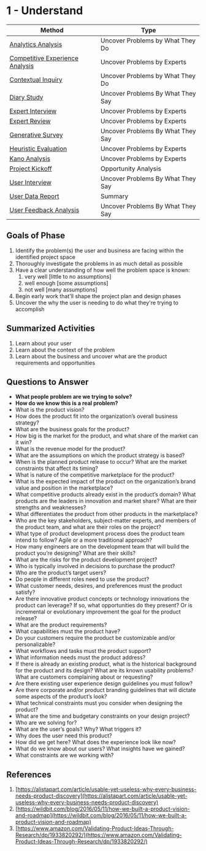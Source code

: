 # 1 - Understand

Method | Type
------------- | -------------
[Analytics Analysis](analytics-analysis.md) | Uncover Problems by What They Do
[Competitive Experience Analysis](competitive-experience-analysis.md) | Uncover Problems by Experts
[Contextual Inquiry](contextual-inquiry.md) | Uncover Problems by What They Do
[Diary Study](diary-study.md) | Uncover Problems By What They Say
[Expert Interview](expert-interview.md) | Uncover Problems by Experts
[Expert Review](expert-review.md) | Uncover Problems by Experts
[Generative Survey](generative-survey.md) | Uncover Problems By What They Say
[Heuristic Evaluation](heuristic-evaluation.md) | Uncover Problems by Experts
[Kano Analysis](kano-analysis.md) | Uncover Problems by Experts
[Project Kickoff](project-kickoff.md) | Opportunity Analysis
[User Interview](user-interview.md) | Uncover Problems By What They Say
[User Data Report](user-data-report.md) | Summary
[User Feedback Analysis](user-feedback-analysis.md) | Uncover Problems By What They Say



## Goals of Phase
1. Identify the problem(s) the user and business are facing within the identified project space
2. Thoroughly investigate the problems in as much detail as possible
3. Have a clear understanding of how well the problem space is known:
   1. very well [little to no assumptions]
   2. well enough [some assumptions]
   3. not well [many assumptions]
4. Begin early work that'll shape the project plan and design phases
5. Uncover the why the user is needing to do what they're trying to accomplish


## Summarized Activities
1. Learn about your user
2. Learn about the context of the problem
3. Learn about the business and uncover what are the product requirements and opportunities


## Questions to Answer
- **What people problem are we trying to solve?**
- **How do we know this is a real problem?**
- What is the product vision?
- How does the product fit into the organization’s overall business strategy?
- What are the business goals for the product?
- How big is the market for the product, and what share of the market can it win?
- What is the revenue model for the product?
- What are the assumptions on which the product strategy is based?
- When is the planned product release to occur? What are the market constraints that affect its timing?
- What is nature of the competitive marketplace for the product?
- What is the expected impact of the product on the organization’s brand value and position in the marketplace?
- What competitive products already exist in the product’s domain? What products are the leaders in innovation and market share? What are their strengths and weaknesses?
- What differentiates the product from other products in the marketplace?
- Who are the key stakeholders, subject-matter experts, and members of the product team, and what are their roles on the project?
- What type of product development process does the product team intend to follow? Agile or a more traditional approach?
- How many engineers are on the development team that will build the product you’re designing? What are their skills?
- What are the risks for the product development project?
- Who is typically involved in decisions to purchase the product?
- Who are the product’s target users?
- Do people in different roles need to use the product?
- What customer needs, desires, and preferences must the product satisfy?
- Are there innovative product concepts or technology innovations the product can leverage? If so, what opportunities do they present? Or is incremental or evolutionary improvement the goal for the product release?
- What are the product requirements?
- What capabilities must the product have?
- Do your customers require the product be customizable and/or personalizable?
- What workflows and tasks must the product support?
- What information needs must the product address?
- If there is already an existing product, what is the historical background for the product and its design? What are its known usability problems? What are customers complaining about or requesting?
- Are there existing user experience design guidelines you must follow?
- Are there corporate and/or product branding guidelines that will dictate some aspects of the product’s look?
- What technical constraints must you consider when designing the product?
- What are the time and budgetary constraints on your design project?
- Who are we solving for?
- What are the user’s goals? Why? What triggers it?
- Why does the user need this product?
- How did we get here? What does the experience look like now?
- What do we know about our users? What insights have we gained?
- What constraints are we working with?





## References
1. [https://alistapart.com/article/usable-yet-useless-why-every-business-needs-product-discovery](https://alistapart.com/article/usable-yet-useless-why-every-business-needs-product-discovery)
2. [https://wildbit.com/blog/2016/05/11/how-we-built-a-product-vision-and-roadmap](https://wildbit.com/blog/2016/05/11/how-we-built-a-product-vision-and-roadmap)
3. [https://www.amazon.com/Validating-Product-Ideas-Through-Research/dp/1933820292/](https://www.amazon.com/Validating-Product-Ideas-Through-Research/dp/1933820292/)